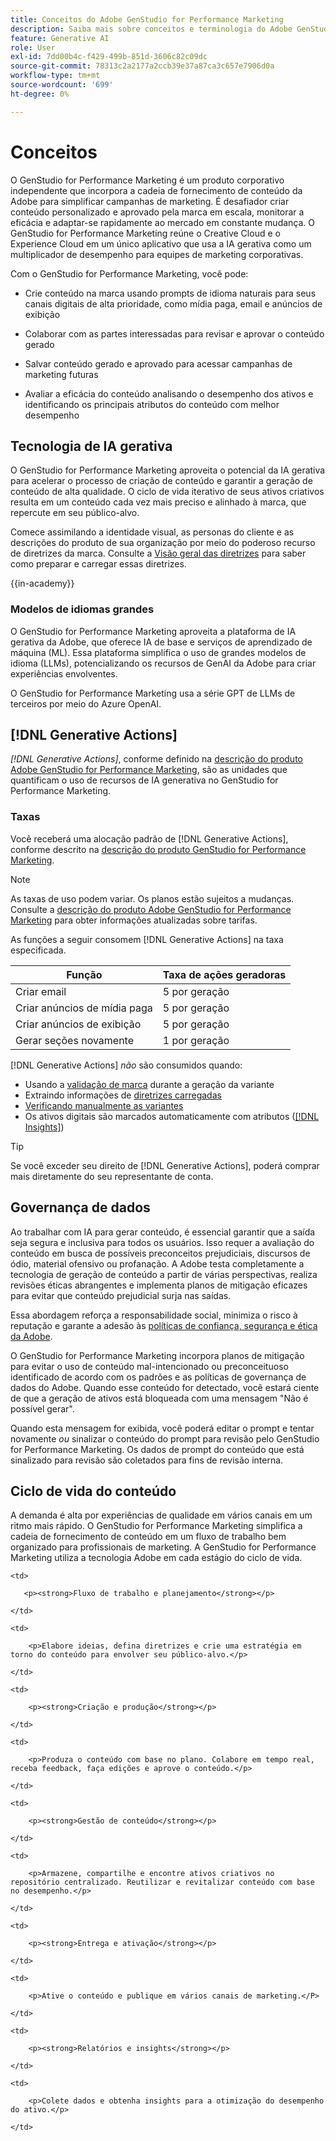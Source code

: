 ```yaml
---
title: Conceitos do Adobe GenStudio for Performance Marketing
description: Saiba mais sobre conceitos e terminologia do Adobe GenStudio for Performance Marketing.
feature: Generative AI
role: User
exl-id: 7dd00b4c-f429-499b-851d-3606c82c09dc
source-git-commit: 78313c2a2177a2ccb39e37a87ca3c657e7906d0a
workflow-type: tm+mt
source-wordcount: '699'
ht-degree: 0%

---
```


# Conceitos 

O GenStudio for Performance Marketing é um produto corporativo independente que incorpora a cadeia de fornecimento de conteúdo da Adobe para simplificar campanhas de marketing. É desafiador criar conteúdo personalizado e aprovado pela marca em escala, monitorar a eficácia e adaptar-se rapidamente ao mercado em constante mudança. O GenStudio for Performance Marketing reúne o Creative Cloud e o Experience Cloud em um único aplicativo que usa a IA gerativa como um multiplicador de desempenho para equipes de marketing corporativas.

Com o GenStudio for Performance Marketing, você pode:

* Crie conteúdo na marca usando prompts de idioma naturais para seus canais digitais de alta prioridade, como mídia paga, email e anúncios de exibição

* Colaborar com as partes interessadas para revisar e aprovar o conteúdo gerado
* Salvar conteúdo gerado e aprovado para acessar campanhas de marketing futuras
* Avaliar a eficácia do conteúdo analisando o desempenho dos ativos e identificando os principais atributos do conteúdo com melhor desempenho

## Tecnologia de IA gerativa

O GenStudio for Performance Marketing aproveita o potencial da IA gerativa para acelerar o processo de criação de conteúdo e garantir a geração de conteúdo de alta qualidade. O ciclo de vida iterativo de seus ativos criativos resulta em um conteúdo cada vez mais preciso e alinhado à marca, que repercute em seu público-alvo.

Comece assimilando a identidade visual, as personas do cliente e as descrições do produto de sua organização por meio do poderoso recurso de diretrizes da marca. Consulte a [Visão geral das diretrizes](../user-guide/guidelines/overview.md) para saber como preparar e carregar essas diretrizes.

{{in-academy}}

### Modelos de idiomas grandes

O GenStudio for Performance Marketing aproveita a plataforma de IA gerativa da Adobe, que oferece IA de base e serviços de aprendizado de máquina (ML). Essa plataforma simplifica o uso de grandes modelos de idioma (LLMs), potencializando os recursos de GenAI da Adobe para criar experiências envolventes.

O GenStudio for Performance Marketing usa a série GPT de LLMs de terceiros por meio do Azure OpenAI.<!-- Claude, and Gemini models. -->

## [!DNL Generative Actions]

_[!DNL Generative Actions]_, conforme definido na [descrição do produto Adobe GenStudio for Performance Marketing](https://helpx.adobe.com/br/legal/product-descriptions/adobe-genstudio-for-performance-marketing---product-description.html), são as unidades que quantificam o uso de recursos de IA generativa no GenStudio for Performance Marketing.

<!-- Add example about usage mode?
Where users check how many generative actions they have left
How they re-up their genactions
If genactions roll over month to month or not -->

### Taxas

Você receberá uma alocação padrão de [!DNL Generative Actions], conforme descrito na [descrição do produto GenStudio for Performance Marketing](https://helpx.adobe.com/br/legal/product-descriptions/adobe-genstudio-for-performance-marketing---product-description.html).

>[!NOTE]
>
>As taxas de uso podem variar. Os planos estão sujeitos a mudanças. Consulte a [descrição do produto Adobe GenStudio for Performance Marketing](https://helpx.adobe.com/br/legal/product-descriptions/adobe-genstudio-for-performance-marketing---product-description.html) para obter informações atualizadas sobre tarifas.

As funções a seguir consomem [!DNL Generative Actions] na taxa especificada.

| Função | Taxa de ações geradoras |
| -----------------------  | ------------------ |
| Criar email | 5 por geração |
| Criar anúncios de mídia paga | 5 por geração |
| Criar anúncios de exibição | 5 por geração |
| Gerar seções novamente | 1 por geração |

<!-- | Generate on-brand images | 1 per prompt  |
| Translation              | 1 per prompt  |
| Video: ADLS              | 1 per prompt  |
| Video: TTS + Avatar      | 1 per prompt  | -->

[!DNL Generative Actions] _não_ são consumidos quando:

* Usando a [validação de marca](/help/user-guide/guidelines/brand-validation.md) durante a geração da variante
* Extraindo informações de [diretrizes carregadas](/help/user-guide/guidelines/add-guidelines.md)
* [Verificando manualmente as variantes](/help/user-guide/guidelines/brand-validation.md#improve-brand-alignment)
* Os ativos digitais são marcados automaticamente com atributos ([[!DNL Insights]](/help/user-guide/insights/overview.md))

>[!TIP]
>
>Se você exceder seu direito de [!DNL Generative Actions], poderá comprar mais diretamente do seu representante de conta.

## Governança de dados

Ao trabalhar com IA para gerar conteúdo, é essencial garantir que a saída seja segura e inclusiva para todos os usuários. Isso requer a avaliação do conteúdo em busca de possíveis preconceitos prejudiciais, discursos de ódio, material ofensivo ou profanação. A Adobe testa completamente a tecnologia de geração de conteúdo a partir de várias perspectivas, realiza revisões éticas abrangentes e implementa planos de mitigação eficazes para evitar que conteúdo prejudicial surja nas saídas.

Essa abordagem reforça a responsabilidade social, minimiza o risco à reputação e garante a adesão às [políticas de confiança, segurança e ética da Adobe](https://www.adobe.com/content/dam/cc/en/ai-ethics/pdfs/Adobe-AI-Ethics-Principles.pdf).

O GenStudio for Performance Marketing incorpora planos de mitigação para evitar o uso de conteúdo mal-intencionado ou preconceituoso identificado de acordo com os padrões e as políticas de governança de dados do Adobe. Quando esse conteúdo for detectado, você estará ciente de que a geração de ativos está bloqueada com uma mensagem &quot;Não é possível gerar&quot;.

Quando esta mensagem for exibida, você poderá editar o prompt e tentar novamente _ou_ sinalizar o conteúdo do prompt para revisão pelo GenStudio for Performance Marketing. Os dados de prompt do conteúdo que está sinalizado para revisão são coletados para fins de revisão interna.

## Ciclo de vida do conteúdo

A demanda é alta por experiências de qualidade em vários canais em um ritmo mais rápido. O GenStudio for Performance Marketing simplifica a cadeia de fornecimento de conteúdo em um fluxo de trabalho bem organizado para profissionais de marketing. A GenStudio for Performance Marketing utiliza a tecnologia Adobe em cada estágio do ciclo de vida.

<table style="table-layout:auto">

<tr style="border: 0;">

    <td>

       <p><strong>Fluxo de trabalho e planejamento</strong></p>

    </td>

    <td>

        <p>Elabore ideias, defina diretrizes e crie uma estratégia em torno do conteúdo para envolver seu público-alvo.</p>

    </td>

</tr>

<tr style="border: 0;">

    <td>

        <p><strong>Criação e produção</strong></p>

    </td>

    <td>

        <p>Produza o conteúdo com base no plano. Colabore em tempo real, receba feedback, faça edições e aprove o conteúdo.</p>

    </td>

</tr>

<tr style="border: 0;">

    <td>

        <p><strong>Gestão de conteúdo</strong></p>

    </td>

    <td>

        <p>Armazene, compartilhe e encontre ativos criativos no repositório centralizado. Reutilizar e revitalizar conteúdo com base no desempenho.</p>

    </td>

</tr>

<tr style="border: 0;">

    <td>

        <p><strong>Entrega e ativação</strong></p>

    </td>

    <td>

        <p>Ative o conteúdo e publique em vários canais de marketing.</P>

    </td>

</tr>

<tr style="border: 0;">

    <td>

        <p><strong>Relatórios e insights</strong></p>

    </td>

    <td>

        <p>Colete dados e obtenha insights para a otimização do desempenho do ativo.</p>

    </td>

</tr>

</table>
